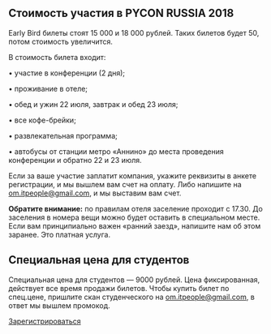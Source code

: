 ## Стоимость участия в PYCON RUSSIA 2018

Early Bird билеты стоят 15 000 и 18 000 рублей. Таких билетов будет 50, потом стоимость увеличится. 

В стоимость билета входит: 

• участие в конференции (2 дня); 

• проживание в отеле; 

• обед и ужин 22 июля, завтрак и обед 23 июля; 

• все кофе-брейки; 

• развлекательная программа; 

• автобусы от станции метро «Аннино» до места проведения конференции и обратно 22 и 23 июля.

Если за ваше участие заплатит компания, укажите реквизиты в анкете регистрации, и мы вышлем вам счет на оплату. Либо напишите на [om.itpeople@gmail.com](om.itpeople@gmail.com), и мы выставим вам счет.

<b>Обратите внимание:</b> по правилам отеля заселение проходит с 17.30. До заселения в номера вещи можно будет оставить в специальном месте. Если вам принципиально важен «ранний заезд», напишите нам об этом заранее. Это платная услуга.

## Специальная цена для студентов

Специальная цена для студентов — 9000 рублей. Цена фиксированная, действует все время продажи билетов. Чтобы купить билет по спец.цене, пришлите скан студенческого на [om.itpeople@gmail.com](om.itpeople@gmail.com), в ответ мы вышлем промокод.

[Зарегистрироваться](http://pycon.ru/2018/register/)
